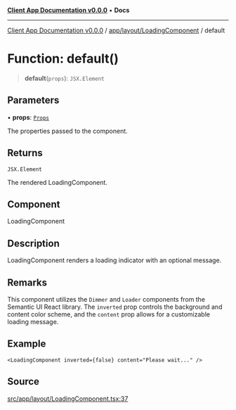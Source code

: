 [**Client App Documentation v0.0.0**](../../../../README.md) • **Docs**

***

[Client App Documentation v0.0.0](../../../../README.md) / [app/layout/LoadingComponent](../README.md) / default

# Function: default()

> **default**(`props`): `JSX.Element`

## Parameters

• **props**: [`Props`](../interfaces/Props.md)

The properties passed to the component.

## Returns

`JSX.Element`

The rendered LoadingComponent.

## Component

LoadingComponent

## Description

LoadingComponent renders a loading indicator with an optional message.

## Remarks

This component utilizes the `Dimmer` and `Loader` components from the Semantic UI React library.
The `inverted` prop controls the background and content color scheme, and the `content` prop allows for a customizable loading message.

## Example

```tsx
<LoadingComponent inverted={false} content="Please wait..." />
```

## Source

[src/app/layout/LoadingComponent.tsx:37](https://github.com/jimmykurian/Reactivities/blob/5670213c338d2af4595c1ce87506b162bb3099b4/client-app/src/app/layout/LoadingComponent.tsx#L37)
